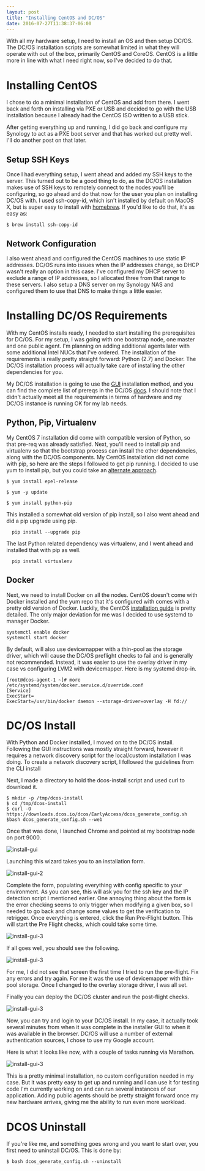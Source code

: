 ```yaml
---
layout: post
title: "Installing CentOS and DC/OS"
date: 2016-07-27T11:38:37-06:00
---
```


With all my hardware setup, I need to install an OS and then setup DC/OS. The DC/OS installation scripts are somewhat limited in what they will operate with out of the box, primarily CentOS and CoreOS. CentOS is a little more in line with what I need right now, so I've decided to do that. 

# Installing CentOS

I chose to do a minimal installation of CentOS and add from there. I went back and forth on installing via PXE or USB and decided to go with the USB installation because I already had the CentOS ISO written to a USB stick. 

After getting everything up and running, I did go back and configure my Synology to act as a PXE boot server and that has worked out pretty well. I'll do another post on that later. 

## Setup SSH Keys

Once I had everything setup, I went ahead and added my SSH keys to the server. This turned out to be a good thing to do, as the DC/OS installation makes use of SSH keys to remotely connect to the nodes you'll be configuring, so go ahead and do that now for the user you plan on installing DC/OS with. I used ssh-copy-id, which isn't installed by default on MacOS X, but is super easy to install with [homebrew](http://brew.sh/). If you'd like to do that, it's as easy as:

```
$ brew install ssh-copy-id
```

## Network Configuration

I also went ahead and configured the CentOS machines to use static IP addresses. DC/OS runs into issues when the IP addresses change, so DHCP wasn't really an option in this case. I've configured my DHCP server to exclude a range of IP addresses, so I allocated three from that range to these servers. I also setup a DNS server on my Synology NAS and configured them to use that DNS to make things a little easier. 

# Installing DC/OS Requirements

With my CentOS installs ready, I needed to start installing the prerequisites for DC/OS. For my setup, I was going with one bootstrap node, one master and one public agent. I'm planning on adding additional agents later with some additional Intel NUCs that I've ordered. The installation of the requirements is really pretty straight forward: Python (2.7) and Docker. The DC/OS installation process will actually take care of installing the other dependencies for you.  

My DC/OS installation is going to use the [GUI](https://dcos.io/docs/1.7/administration/installing/custom/gui/) installation method, and you can find the complete list of prereqs in the DC/OS [docs](https://dcos.io/docs/1.7/administration/installing/custom/system-requirements/). I should note that I didn't actually meet all the requirements in terms of hardware and my DC/OS instance is running OK for my lab needs. 

## Python, Pip, Virtualenv

My CentOS 7 installation did come with compatible version of Python, so that pre-req was already satisfied. Next, you'll need to install pip and virtualenv so that the bootstrap process can install the other dependencies, along with the DC/OS components. My CentOS installation did not come with pip, so here are the steps I followed to get pip running. I decided to use yum to install pip, but you could take an [alternate approach](https://pip.pypa.io/en/stable/installing/).  

```
$ yum install epel-release

$ yum -y update

$ yum install python-pip

```

This installed a somewhat old version of pip install, so I also went ahead and did a pip upgrade using pip.

```
  pip install --upgrade pip
```

The last Python related dependency was virtualenv, and I went ahead and installed that with pip as well.

```
  pip install virtualenv
```

## Docker

Next, we need to install Docker on all the nodes. CentOS doesn't come with Docker installed and the yum repo that it's configured with comes with a pretty old version of Docker. Luckily, the CentOS [installation guide](https://docs.docker.com/engine/installation/linux/centos/) is pretty detailed. The only major deviation for me was I decided to use systemd to manager Docker. 

```
systemctl enable docker
systemctl start docker
```

By default, will also use devicemapper with a thin-pool as the storage driver, which will cause the DC/OS preflight checks to fail and is generally not recommended. Instead, it was easier to use the overlay driver in my case vs configuring LVM2 with devicemapper. Here is my systemd drop-in. 

```
[root@dcos-agent-1 ~]# more /etc/systemd/system/docker.service.d/override.conf 
[Service]
ExecStart=
ExecStart=/usr/bin/docker daemon --storage-driver=overlay -H fd://
```


# DC/OS Install

With Python and Docker installed, I moved on to the DC/OS install. Following the GUI instructions was mostly straight forward, however it requires a network discovery script for the local/custom installation I was doing. To create a network discovery script, I followed the guidelines from the CLI install

Next, I made a directory to hold the dcos-install script and used curl to download it.

```
$ mkdir -p /tmp/dcos-install
$ cd /tmp/dcos-install
$ curl -O https://downloads.dcos.io/dcos/EarlyAccess/dcos_generate_config.sh
$bash dcos_generate_config.sh --web
```

Once that was done, I launched Chrome and pointed at my bootstrap node on port 9000.

![install-gui]({{site.url}}/images/dcos/dcos-install-screen.png)

Launching this wizard takes you to an installation form. 

![install-gui-2]({{site.url}}/images/dcos/deployment-settings.png)

Complete the form, populating everything with config specific to your environment. As you can see, this will ask you for the ssh key and the IP detection script I mentioned earlier. One annoying thing about the form is the error checking seems to only trigger when modifying a given box, so I needed to go back and change some values to get the verification to retrigger. Once everything is entered, click the Run Pre-Flight button. This will start the Pre Flight checks, which could take some time.

![install-gui-3]({{site.url}}/images/dcos/pre-flight.png)

If all goes well, you should see the following.

![install-gui-3]({{site.url}}/images/dcos/pre-flight-complete.png)

For me, I did not see that screen the first time I tried to run the pre-flight. Fix any errors and try again. For me it was the use of devicemapper with thin-pool storage. Once I changed to the overlay storage driver, I was all set.  

Finally you can deploy the DC/OS cluster and run the post-flight checks. 


![install-gui-3]({{site.url}}/images/dcos/dcos-installed.png)

Now, you can try and login to your DC/OS install. In my case, it actually took several minutes from when it was complete in the installer GUI to when it was available in the browser. DC/OS will use a number of external authentication sources, I chose to use my Google account.

Here is what it looks like now, with a couple of tasks running via Marathon.

![install-gui-3]({{site.url}}/images/dcos/dcos-runnning.png)

This is a pretty minimal installation, no custom configuration needed in my case. But it was pretty easy to get up and running and I can use it for testing code I'm currently working on and can run several instances of our application. Adding public agents should be pretty straight forward once my new hardware arrives, giving me the ability to run even more workload. 
 
# DCOS Uninstall

If you're like me, and something goes wrong and you want to start over, you first need to uninstall DC/OS. This is done by:

```
$ bash dcos_generate_config.sh --uninstall
```


